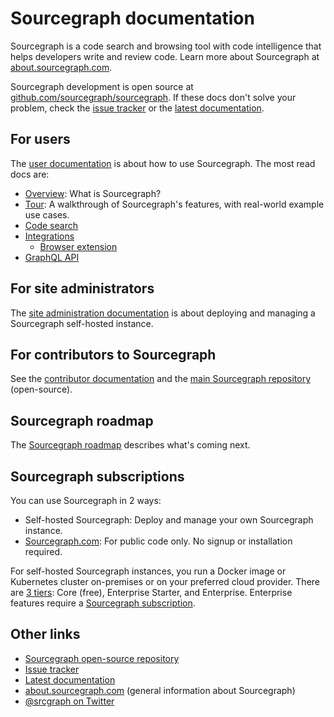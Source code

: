 # Sourcegraph documentation

Sourcegraph is a code search and browsing tool with code intelligence that helps developers write and review code. Learn more about Sourcegraph at [about.sourcegraph.com](https://about.sourcegraph.com).

Sourcegraph development is open source at [github.com/sourcegraph/sourcegraph](https://github.com/sourcegraph/sourcegraph). If these docs don't solve your problem, check the [issue tracker](https://github.com/sourcegraph/sourcegraph/issues) or the [latest documentation](https://about.sourcegraph.com/docs).

## For users

The [user documentation](user/index.md) is about how to use Sourcegraph. The most read docs are:

- [Overview](user/index.md): What is Sourcegraph?
- [Tour](user/tour.md): A walkthrough of Sourcegraph's features, with real-world example use cases.
- [Code search](user/search/index.md)
- [Integrations](integration/index.md)
  - [Browser extension](integration/browser_extension.md)
- [GraphQL API](api/graphql.md)

## For site administrators

The [site administration documentation](admin/index.md) is about deploying and managing a Sourcegraph self-hosted instance.

## For contributors to Sourcegraph

See the [contributor documentation](dev/index.md) and the [main Sourcegraph repository](https://github.com/sourcegraph/sourcegraph) (open-source).

## Sourcegraph roadmap

The [Sourcegraph roadmap](dev/roadmap.md) describes what's coming next.

## Sourcegraph subscriptions

You can use Sourcegraph in 2 ways:

- Self-hosted Sourcegraph: Deploy and manage your own Sourcegraph instance.
- [Sourcegraph.com](https://sourcegraph.com): For public code only. No signup or installation required.

For self-hosted Sourcegraph instances, you run a Docker image or Kubernetes cluster on-premises or on your preferred cloud provider. There are [3 tiers](https://about.sourcegraph.com/pricing): Core (free), Enterprise Starter, and Enterprise. Enterprise features require a [Sourcegraph subscription](https://sourcegraph.com/user/subscriptions).

## Other links

- [Sourcegraph open-source repository](https://github.com/sourcegraph/sourcegraph)
- [Issue tracker](https://github.com/sourcegraph/sourcegraph/issues)
- [Latest documentation](https://about.sourcegraph.com/docs)
- [about.sourcegraph.com](https://about.sourcegraph.com) (general information about Sourcegraph)
- [@srcgraph on Twitter](https://twitter.com/srcgraph)
